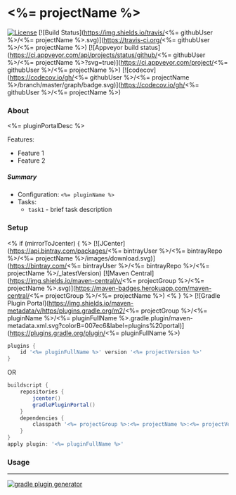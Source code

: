 # <%= projectName %>
[![License](https://img.shields.io/badge/license-MIT-blue.svg)](http://www.opensource.org/licenses/MIT)
[![Build Status](https://img.shields.io/travis/<%= githubUser %>/<%= projectName %>.svg)](https://travis-ci.org/<%= githubUser %>/<%= projectName %>)
[![Appveyor build status](https://ci.appveyor.com/api/projects/status/github/<%= githubUser %>/<%= projectName %>?svg=true)](https://ci.appveyor.com/project/<%= githubUser %>/<%= projectName %>)
[![codecov](https://codecov.io/gh/<%= githubUser %>/<%= projectName %>/branch/master/graph/badge.svg)](https://codecov.io/gh/<%= githubUser %>/<%= projectName %>)

### About

<%= pluginPortalDesc %>

Features:
* Feature 1
* Feature 2

##### Summary

* Configuration: `<%= pluginName %>`
* Tasks:
    - `task1` - brief task description       

### Setup

<% if (mirrorToJcenter) { %>
[![JCenter](https://api.bintray.com/packages/<%= bintrayUser %>/<%= bintrayRepo %>/<%= projectName %>/images/download.svg)](https://bintray.com/<%= bintrayUser %>/<%= bintrayRepo %>/<%= projectName %>/_latestVersion)
[![Maven Central](https://img.shields.io/maven-central/v/<%= projectGroup %>/<%= projectName %>.svg)](https://maven-badges.herokuapp.com/maven-central/<%= projectGroup %>/<%= projectName %>)
<% } %>
[![Gradle Plugin Portal](https://img.shields.io/maven-metadata/v/https/plugins.gradle.org/m2/<%= projectGroup %>/<%= pluginName %>/<%= pluginFullName %>.gradle.plugin/maven-metadata.xml.svg?colorB=007ec6&label=plugins%20portal)](https://plugins.gradle.org/plugin/<%= pluginFullName %>)

```groovy
plugins {
    id '<%= pluginFullName %>' version '<%= projectVersion %>'
}
```

OR

```groovy
buildscript {
    repositories {
        jcenter() 
        gradlePluginPortal()
    }
    dependencies {
        classpath '<%= projectGroup %>:<%= projectName %>:<%= projectVersion %>'
    }
}
apply plugin: '<%= pluginFullName %>'
``` 

### Usage

---
[![gradle plugin generator](http://img.shields.io/badge/Powered%20by-%20Gradle%20plugin%20generator-green.svg?style=flat-square)](https://github.com/xvik/generator-gradle-plugin)
